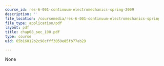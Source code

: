 ```yaml
---
course_id: res-6-001-continuum-electromechanics-spring-2009
description: ''
file_location: /coursemedia/res-6-001-continuum-electromechanics-spring-2009/65b16012b2c98cfff3059e85fb77ab29_chap08_sec_100.pdf
file_type: application/pdf
layout: pdf
title: chap08_sec_100.pdf
type: course
uid: 65b16012b2c98cfff3059e85fb77ab29

---
```

None